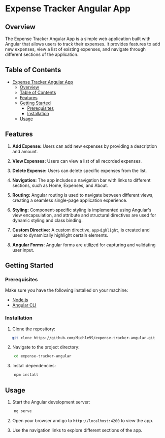# Expense Tracker Angular App

## Overview

The Expense Tracker Angular App is a simple web application built with Angular that allows users to track their expenses. It provides features to add new expenses, view a list of existing expenses, and navigate through different sections of the application.

## Table of Contents

- [Expense Tracker Angular App](#expense-tracker-angular-app)
  - [Overview](#overview)
  - [Table of Contents](#table-of-contents)
  - [Features](#features)
  - [Getting Started](#getting-started)
    - [Prerequisites](#prerequisites)
    - [Installation](#installation)
  - [Usage](#usage)

## Features

1. **Add Expense:** Users can add new expenses by providing a description and amount.

2. **View Expenses:** Users can view a list of all recorded expenses.

3. **Delete Expense:** Users can delete specific expenses from the list.

4. **Navigation:** The app includes a navigation bar with links to different sections, such as Home, Expenses, and About.

5. **Routing:** Angular routing is used to navigate between different views, creating a seamless single-page application experience.

6. **Styling:** Component-specific styling is implemented using Angular's view encapsulation, and attribute and structural directives are used for dynamic styling and class binding.

7. **Custom Directive:** A custom directive, `appHighlight`, is created and used to dynamically highlight certain elements.

8. **Angular Forms:** Angular forms are utilized for capturing and validating user input.

## Getting Started

### Prerequisites

Make sure you have the following installed on your machine:

- [Node.js](https://nodejs.org/)
- [Angular CLI](https://cli.angular.io/)

### Installation

1. Clone the repository:

```bash
   git clone https://github.com/Michle99/expense-tracker-angular.git
```

2. Navigate to the project directory:

```bash
    cd expense-tracker-angular
```

3. Install dependencies:

```bash
    npm install
```

## Usage

1. Start the Angular development server:

```bash
    ng serve
```

2. Open your browser and go to `http://localhost:4200` to view the app.

3. Use the navigation links to explore different sections of the app.

<br>
